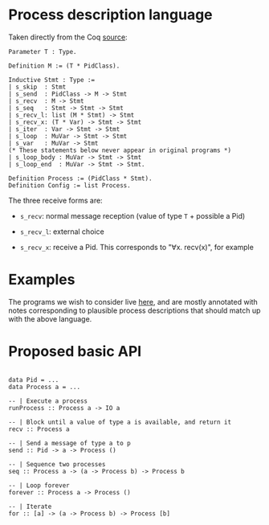 # Process description language

Taken directly from the Coq [source](reduce/ProcessRewrite.v):

~~~~{.coq}
Parameter T : Type.

Definition M := (T * PidClass).

Inductive Stmt : Type :=
| s_skip  : Stmt
| s_send  : PidClass -> M -> Stmt
| s_recv  : M -> Stmt
| s_seq   : Stmt -> Stmt -> Stmt
| s_recv_l: list (M * Stmt) -> Stmt
| s_recv_x: (T * Var) -> Stmt -> Stmt
| s_iter  : Var -> Stmt -> Stmt
| s_loop  : MuVar -> Stmt -> Stmt
| s_var   : MuVar -> Stmt
(* These statements below never appear in original programs *)
| s_loop_body : MuVar -> Stmt -> Stmt
| s_loop_end  : MuVar -> Stmt -> Stmt.

Definition Process := (PidClass * Stmt).
Definition Config := list Process.
~~~~

The three receive forms are:

- `s_recv`: normal message reception (value of type `T` + possible a Pid)

- `s_recv_l`: external choice

- `s_recv_x`: receive a Pid. This corresponds to "∀x. recv(x)", for example

# Examples

The programs we wish to consider live [here](examples), and are
mostly annotated with notes corresponding to plausible process
descriptions that should match up with the above language.

# Proposed basic API

~~~~{.haskell}

data Pid = ...
data Process a = ...

-- | Execute a process
runProcess :: Process a -> IO a

-- | Block until a value of type a is available, and return it
recv :: Process a

-- | Send a message of type a to p
send :: Pid -> a -> Process ()

-- | Sequence two processes
seq :: Process a -> (a -> Process b) -> Process b

-- | Loop forever
forever :: Process a -> Process ()

-- | Iterate
for :: [a] -> (a -> Process b) -> Process [b]
~~~~
